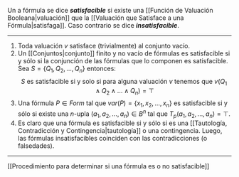  Un a fórmula se dice ***satisfacible*** si existe una [[Función de Valuación Booleana|valuación]] que la [[Valuación que Satisface a una Fórmula|satisfaga]]. Caso contrario se dice ***insatisfacible***.
***
1. Toda valuación $v$ satisface (trivialmente) al conjunto vacío.
2. Un [[Conjuntos|conjunto]] finito y no vacío de fórmulas es satisfacible si y sólo si la conjunción de las fórmulas que lo componen es satisfacible. Sea $S=\{Q_1,Q_2,...,Q_n\}$ entonces:$$S\text{ es satisfacible si y solo si para alguna valuación $v$ tenemos que }v(Q_1∧Q_2∧...∧Q_n)=⊤$$
3. Una fórmula $P∈Form$ tal que $var(P)=\{x_1,x_2,...,x_n\}$ es satisfacible si y sólo si existe una $n$-upla $(a_1,a_2,...,a_n)∈B^n$ tal que $T_p(a_1,a_2,...,a_n)=⊤$.
4. Es claro que una fórmula es satisfacible si y sólo si es una [[Tautología, Contradicción y Contingencia|tautología]] o una contingencia.  Luego, las fórmulas insatisfacibles coinciden con las contradicciones (o falsedades).
***
[[Procedimiento para determinar si una fórmula es o no satisfacible]] 
